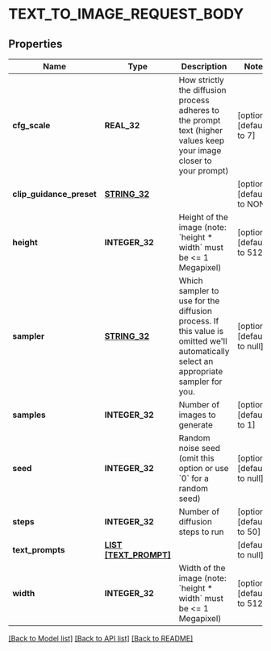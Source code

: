 # TEXT_TO_IMAGE_REQUEST_BODY

## Properties
Name | Type | Description | Notes
------------ | ------------- | ------------- | -------------
**cfg_scale** | **REAL_32** | How strictly the diffusion process adheres to the prompt text (higher values keep your image closer to your prompt) | [optional] [default to 7]
**clip_guidance_preset** | [**STRING_32**](STRING_32.md) |  | [optional] [default to NONE]
**height** | **INTEGER_32** | Height of the image (note: &#x60;height * width&#x60; must be &lt;&#x3D; 1 Megapixel) | [optional] [default to 512]
**sampler** | [**STRING_32**](STRING_32.md) | Which sampler to use for the diffusion process. If this value is omitted we&#39;ll automatically select an appropriate sampler for you. | [optional] [default to null]
**samples** | **INTEGER_32** | Number of images to generate | [optional] [default to 1]
**seed** | **INTEGER_32** | Random noise seed (omit this option or use &#x60;0&#x60; for a random seed) | [optional] [default to null]
**steps** | **INTEGER_32** | Number of diffusion steps to run | [optional] [default to 50]
**text_prompts** | [**LIST [TEXT_PROMPT]**](TextPrompt.md) |  | [default to null]
**width** | **INTEGER_32** | Width of the image (note: &#x60;height * width&#x60; must be &lt;&#x3D; 1 Megapixel) | [optional] [default to 512]

[[Back to Model list]](../README.md#documentation-for-models) [[Back to API list]](../README.md#documentation-for-api-endpoints) [[Back to README]](../README.md)


